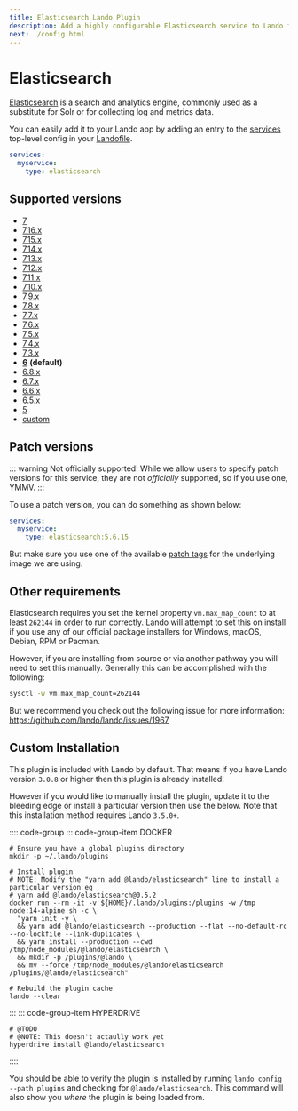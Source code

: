 ```yaml
---
title: Elasticsearch Lando Plugin
description: Add a highly configurable Elasticsearch service to Lando for local development with all the power of Docker and Docker Compose.
next: ./config.html
---
```


# Elasticsearch

[Elasticsearch](https://www.elastic.co/elasticsearch/) is a search and analytics engine, commonly used as a substitute for Solr or for collecting log and metrics data.

You can easily add it to your Lando app by adding an entry to the [services](https://docs.lando.dev/config/services.html) top-level config in your [Landofile](https://docs.lando.dev/config/lando.html).

```yaml
services:
  myservice:
    type: elasticsearch
```

## Supported versions

*   [7](https://hub.docker.com/r/bitnami/elasticsearch)
*   [7.16.x](https://hub.docker.com/r/bitnami/elasticsearch)
*   [7.15.x](https://hub.docker.com/r/bitnami/elasticsearch)
*   [7.14.x](https://hub.docker.com/r/bitnami/elasticsearch)
*   [7.13.x](https://hub.docker.com/r/bitnami/elasticsearch)
*   [7.12.x](https://hub.docker.com/r/bitnami/elasticsearch)
*   [7.11.x](https://hub.docker.com/r/bitnami/elasticsearch)
*   [7.10.x](https://hub.docker.com/r/bitnami/elasticsearch)
*   [7.9.x](https://hub.docker.com/r/bitnami/elasticsearch)
*   [7.8.x](https://hub.docker.com/r/bitnami/elasticsearch)
*   [7.7.x](https://hub.docker.com/r/bitnami/elasticsearch)
*   [7.6.x](https://hub.docker.com/r/bitnami/elasticsearch)
*   [7.5.x](https://hub.docker.com/r/bitnami/elasticsearch)
*   [7.4.x](https://hub.docker.com/r/bitnami/elasticsearch)
*   [7.3.x](https://hub.docker.com/r/bitnami/elasticsearch)
*   **[6](https://hub.docker.com/r/bitnami/elasticsearch)** **(default)**
*   [6.8.x](https://hub.docker.com/r/bitnami/elasticsearch)
*   [6.7.x](https://hub.docker.com/r/bitnami/elasticsearch)
*   [6.6.x](https://hub.docker.com/r/bitnami/elasticsearch)
*   [6.5.x](https://hub.docker.com/r/bitnami/elasticsearch)
*   [5](https://hub.docker.com/r/bitnami/elasticsearch)
*   [custom](https://docs.lando.dev/config/services.html#advanced)

## Patch versions

::: warning Not officially supported!
While we allow users to specify patch versions for this service, they are not *officially* supported, so if you use one, YMMV.
:::

To use a patch version, you can do something as shown below:

```yaml
services:
  myservice:
    type: elasticsearch:5.6.15
```

But make sure you use one of the available [patch tags](https://hub.docker.com/r/bitnami/elasticsearch/tags) for the underlying image we are using.

## Other requirements

Elasticsearch requires you set the kernel property `vm.max_map_count` to at least `262144` in order to run correctly. Lando will attempt to set this on install if you use any of our official package installers for Windows, macOS, Debian, RPM or Pacman.

However, if you are installing from source or via another pathway you will need to set this manually. Generally this can be accomplished with the following:

```bash
sysctl -w vm.max_map_count=262144
```

But we recommend you check out the following issue for more information:
<https://github.com/lando/lando/issues/1967>

## Custom Installation

This plugin is included with Lando by default. That means if you have Lando version `3.0.8` or higher then this plugin is already installed!

However if you would like to manually install the plugin, update it to the bleeding edge or install a particular version then use the below. Note that this installation method requires Lando `3.5.0+`.

:::: code-group
::: code-group-item DOCKER
```bash:no-line-numbers
# Ensure you have a global plugins directory
mkdir -p ~/.lando/plugins

# Install plugin
# NOTE: Modify the "yarn add @lando/elasticsearch" line to install a particular version eg
# yarn add @lando/elasticsearch@0.5.2
docker run --rm -it -v ${HOME}/.lando/plugins:/plugins -w /tmp node:14-alpine sh -c \
  "yarn init -y \
  && yarn add @lando/elasticsearch --production --flat --no-default-rc --no-lockfile --link-duplicates \
  && yarn install --production --cwd /tmp/node_modules/@lando/elasticsearch \
  && mkdir -p /plugins/@lando \
  && mv --force /tmp/node_modules/@lando/elasticsearch /plugins/@lando/elasticsearch"

# Rebuild the plugin cache
lando --clear
```
:::
::: code-group-item HYPERDRIVE
```bash:no-line-numbers
# @TODO
# @NOTE: This doesn't actaully work yet
hyperdrive install @lando/elasticsearch
```
::::

You should be able to verify the plugin is installed by running `lando config --path plugins` and checking for `@lando/elasticsearch`. This command will also show you _where_ the plugin is being loaded from.
